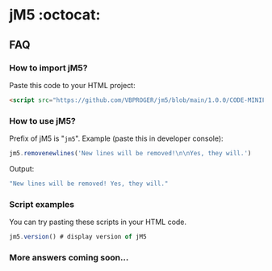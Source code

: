 # jM5 :octocat:
## FAQ
### How to import jM5?
Paste this code to your HTML project:
```html
<script src="https://github.com/VBPROGER/jm5/blob/main/1.0.0/CODE-MINIFIED.js"></script>
```
### How to use jM5?
Prefix of jM5 is "`jm5`".
Example (paste this in developer console):
```javascript
jm5.removenewlines('New lines will be removed!\n\nYes, they will.')
```
Output:
```javascript
"New lines will be removed! Yes, they will."
```
### Script examples
You can try pasting these scripts in your HTML code.
```javascript
jm5.version() # display version of jM5
```
### More answers coming soon...
